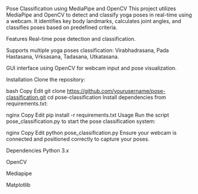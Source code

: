 Pose Classification using MediaPipe and OpenCV
This project utilizes MediaPipe and OpenCV to detect and classify yoga poses in real-time using a webcam. It identifies key body landmarks, calculates joint angles, and classifies poses based on predefined criteria.

Features
Real-time pose detection and classification.

Supports multiple yoga poses classification: Virabhadrasana, Pada Hastasana, Vrksasana, Tadasana, Utkatasana.

GUI interface using OpenCV for webcam input and pose visualization.

Installation
Clone the repository:

bash
Copy
Edit
git clone https://github.com/yourusername/pose-classification.git
cd pose-classification
Install dependencies from requirements.txt:

nginx
Copy
Edit
pip install -r requirements.txt
Usage
Run the script pose_classification.py to start the pose classification system:

nginx
Copy
Edit
python pose_classification.py
Ensure your webcam is connected and positioned correctly to capture your poses.

Dependencies
Python 3.x

OpenCV

Mediapipe

Matplotlib
